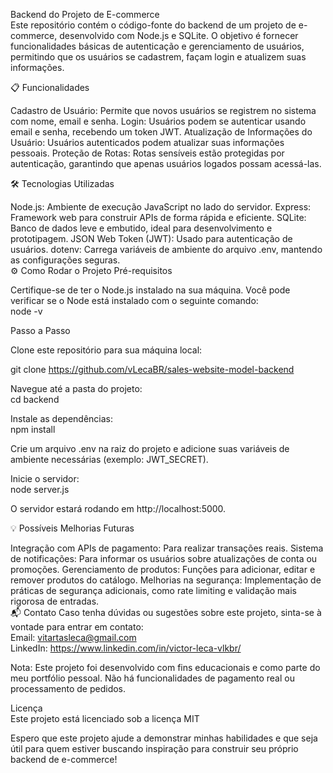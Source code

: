 Backend do Projeto de E-commerce <br>
Este repositório contém o código-fonte do backend de um projeto de e-commerce, desenvolvido com Node.js e SQLite. O objetivo é fornecer funcionalidades básicas de autenticação e gerenciamento de usuários, permitindo que os usuários se cadastrem, façam login e atualizem suas informações.

📋 Funcionalidades

Cadastro de Usuário: Permite que novos usuários se registrem no sistema com nome, email e senha.
Login: Usuários podem se autenticar usando email e senha, recebendo um token JWT.
Atualização de Informações do Usuário: Usuários autenticados podem atualizar suas informações pessoais.
Proteção de Rotas: Rotas sensíveis estão protegidas por autenticação, garantindo que apenas usuários logados possam acessá-las. <br>

🛠️ Tecnologias Utilizadas

Node.js: Ambiente de execução JavaScript no lado do servidor.
Express: Framework web para construir APIs de forma rápida e eficiente.
SQLite: Banco de dados leve e embutido, ideal para desenvolvimento e prototipagem.
JSON Web Token (JWT): Usado para autenticação de usuários.
dotenv: Carrega variáveis de ambiente do arquivo .env, mantendo as configurações seguras. <br>
⚙️ Como Rodar o Projeto Pré-requisitos

Certifique-se de ter o Node.js instalado na sua máquina. Você pode verificar se o Node está instalado com o seguinte comando:<br> 
node -v

Passo a Passo <br>

Clone este repositório para sua máquina local: <br>

git clone https://github.com/vLecaBR/sales-website-model-backend

Navegue até a pasta do projeto:<br>
cd backend

Instale as dependências:<br>
npm install

Crie um arquivo .env na raiz do projeto e adicione suas variáveis de ambiente necessárias (exemplo: JWT_SECRET). <br>

Inicie o servidor: <br>
node server.js

O servidor estará rodando em http://localhost:5000. <br>

💡 Possíveis Melhorias Futuras

Integração com APIs de pagamento: Para realizar transações reais.
Sistema de notificações: Para informar os usuários sobre atualizações de conta ou promoções.
Gerenciamento de produtos: Funções para adicionar, editar e remover produtos do catálogo.
Melhorias na segurança: Implementação de práticas de segurança adicionais, como rate limiting e validação mais rigorosa de entradas. <br>
📬 Contato Caso tenha dúvidas ou sugestões sobre este projeto, sinta-se à vontade para entrar em contato:<br> 
Email: vitartasleca@gmail.com <br> 
LinkedIn: https://www.linkedin.com/in/victor-leca-vlkbr/ <br>

Nota: Este projeto foi desenvolvido com fins educacionais e como parte do meu portfólio pessoal. Não há funcionalidades de pagamento real ou processamento de pedidos. <br>

Licença <br> Este projeto está licenciado sob a licença MIT <br>

Espero que este projeto ajude a demonstrar minhas habilidades e que seja útil para quem estiver buscando inspiração para construir seu próprio backend de e-commerce!
